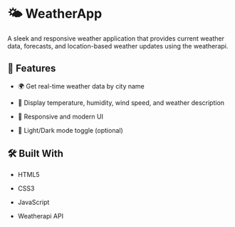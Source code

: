 # 🌤️ WeatherApp

A sleek and responsive weather application that provides current weather data, forecasts, and location-based weather updates using the weatherapi.


## 🚀 Features

- 🌍 Get real-time weather data by city name

* 🧭 Display temperature, humidity, wind speed, and weather description

+ 🎨 Responsive and modern UI

- 🌙 Light/Dark mode toggle (optional)

## 🛠️ Built With

- HTML5
* CSS3 
+ JavaScript
- Weatherapi API
